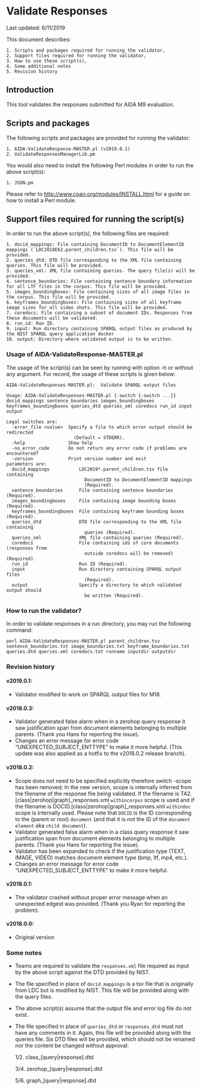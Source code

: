 # Validate Responses

Last updated: 6/11/2019

This document describes:

	1. Scripts and packages required for running the validator,
	2. Support files required for running the validator,
	3. How to use these script(s),
	4. Some additional notes
	5. Revision history
	
## Introduction

This tool validates the responses submitted for AIDA M9 evaluation. 

## Scripts and packages

The following scripts and packages are provided for running the validator:

	1. AIDA-ValidateResponse-MASTER.pl (v2019.0.1)
	2. ValidateResponsesManagerLib.pm
	
You would also need to install the following Perl modules in order to run the above script(s):

	1. JSON.pm
	
Please refer to http://www.cpan.org/modules/INSTALL.html for a guide on how to install a Perl module.

## Support files required for running the script(s)

In order to run the above script(s), the following files are required:

	1. docid_mappings: File containing DocumentID to DocumentElementID mappings (`LDC2018E62.parent_children.tsv`). This file will be provided.
	2. queries_dtd: DTD file corresponding to the XML file containing queries. This file will be provided.
	3. queries_xml: XML file containing queries. The query file(s) will be provided.
	4. sentence_boundaries: File containing sentence boundary information for all LTF files in the corpus. This file will be provided.
	5. images_boundingboxes: File containing sizes of all image files in the corpus. This file will be provided.
	6. keyframes_boundingboxes: File containing sizes of all keyframe image sizes for all video shots. This file will be provided.
	7. coredocs: File containing a subset of document IDs. Responses from these documents will be validated.
	8. run_id: Run ID.
	9. input: Run directory containing SPARQL output files as produced by the NIST SPARQL query application docker
	10. output: Directory where validated output is to be written.
	
### Usage of AIDA-ValidateResponse-MASTER.pl

The usage of the script(s) can be seen by running with option -h or without any argument. For record, the usage of these scripts is given below:

~~~
AIDA-ValidateResponses-MASTER.pl:  Validate SPARQL output files

Usage: AIDA-ValidateResponses-MASTER.pl {-switch {-switch ...}} docid_mappings sentence_boundaries images_boundingboxes keyframes_boundingboxes queries_dtd queries_xml coredocs run_id input output

Legal switches are:
  -error_file <value>  Specify a file to which error output should be redirected
                         (Default = STDERR).
  -help                Show help
  -no_error_code       Do not return any error code if problems are encountered?
  -version             Print version number and exit
parameters are:
  docid_mappings           LDC2019*.parent_children.tsv file containing
                             DocumentID to DocumentElementID mappings
                             (Required).
  sentence_boundaries      File containing sentence boundaries (Required).
  images_boundingboxes     File containing image bounding boxes (Required).
  keyframes_boundingboxes  File containing keyframe bounding boxes (Required).
  queries_dtd              DTD file corresponding to the XML file containing
                             queries (Required).
  queries_xml              XML file containing queries (Required).
  coredocs                 File containing ids of core documents (responses from
                             outside coredocs will be removed) (Required).
  run_id                   Run ID (Required).
  input                    Run directory containing SPARQL output files
                             (Required).
  output                   Specify a directory to which validated output should
                             be written (Required).
~~~

### How to run the validator?

In order to validate responses in a run directory, you may run the following command:

~~~
perl AIDA-ValidateResponses-MASTER.pl parent_children.tsv sentence_boundaries.txt image_boundaries.txt keyframe_boundaries.txt queries.dtd queries.xml coredocs.txt runname inputdir outputdir
~~~

### Revision history

#### v2019.0.1:
- Validator modified to work on SPARQL output files for M18.

#### v2018.0.3:
- Validator generated false alarm when in a zerohop query response it saw justification span from document elements belonging to multiple parents. (Thank you Hans for reporting the issue).
- Changes an error message for error code “UNEXPECTED_SUBJECT_ENTTYPE” to make it more helpful. (This update was also applied as a hotfix to the v2018.0.2 release branch).

#### v2018.0.2:
- Scope does not need to be specified explicitly therefore switch -scope has been removed; In the new version, scope is internally inferred from the filename of the response file being validated. If the filename is TA2.[class|zerohop|graph]_responses.xml `withincorpus` scope is used and if the filename is DOCID.[class|zerohop|graph]_responses.xml `withindoc` scope is internally used. Please note that `DOCID` is the ID corresponding to the (parent or root) `document` (and that it is not the ID of the `document element` aka `child document`).
- Validator generated false alarm when in a class query response it saw justification span from document elements belonging to multiple parents. (Thank you Hans for reporting the issue).
- Validator has been expanded to check if the justification type (TEXT, IMAGE, VIDEO) matches document element type (bmp, ltf, mp4, etc.).
- Changes an error message for error code “UNEXPECTED_SUBJECT_ENTTYPE” to make it more helpful.

#### v2018.0.1:
- The validator crashed without proper error message when an unexpected edgeid was provided. (Thank you Ryan for reporting the problem).

#### v2018.0.0:
- Original version

### Some notes

- Teams are required to validate the `responses.xml` file required as input by the above script against the DTD provided by NIST.
- The file specified in place of `docid_mappings` is a tsv file that is originally from LDC but is modified by NIST. This file will be provided along with the query files.
- The above script(s) assume that the output file and error log file do not exist.
- The file specified in place of `queries_dtd` or `responses_dtd` must not have any comments in it. Again, this file will be provided along with the queries file. Six DTD files will be provided, which should not be renamed nor the content be changed without approval:

	1/2. class_[query|response].dtd

	3/4. zerohop_[query|response].dtd

	5/6. graph_[query|response].dtd
